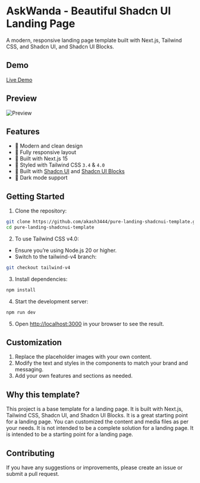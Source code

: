 # AskWanda  - Beautiful Shadcn UI Landing Page

A modern, responsive landing page template built with Next.js, Tailwind CSS, and Shadcn UI, and Shadcn UI Blocks.

## Demo

[Live Demo](https://pure-landing-shadcnui-template.vercel.app/)

## Preview

![Preview](./public/preview.png)

## Features

- 🎨 Modern and clean design
- 📱 Fully responsive layout
- 🎯 Built with Next.js 15
- 💅 Styled with Tailwind CSS `3.4` & `4.0`
- 🧩 Built with [Shadcn UI](https://ui.shadcn.com) and [Shadcn UI Blocks](https://shadcnui-blocks.com)
- 🌙 Dark mode support

## Getting Started

1. Clone the repository:

```bash
git clone https://github.com/akash3444/pure-landing-shadcnui-template.git
cd pure-landing-shadcnui-template
```

2. To use Tailwind CSS v4.0:

- Ensure you’re using Node.js 20 or higher.
- Switch to the tailwind-v4 branch:

```bash
git checkout tailwind-v4
```

3. Install dependencies:

```bash
npm install
```

4. Start the development server:

```bash
npm run dev
```

5. Open [http://localhost:3000](http://localhost:3000) in your browser to see the result.

## Customization

1. Replace the placeholder images with your own content.
2. Modify the text and styles in the components to match your brand and messaging.
3. Add your own features and sections as needed.

## Why this template?

This project is a base template for a landing page. It is built with Next.js, Tailwind CSS, Shadcn UI, and Shadcn UI Blocks. It is a great starting point for a landing page. You can customized the content and media files as per your needs. It is not intended to be a complete solution for a landing page. It is intended to be a starting point for a landing page.

## Contributing

If you have any suggestions or improvements, please create an issue or submit a pull request.
